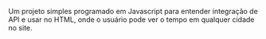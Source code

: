 Um projeto simples programado em Javascript para entender integração de API e usar no HTML, onde o usuário pode ver o tempo em qualquer cidade no site.
